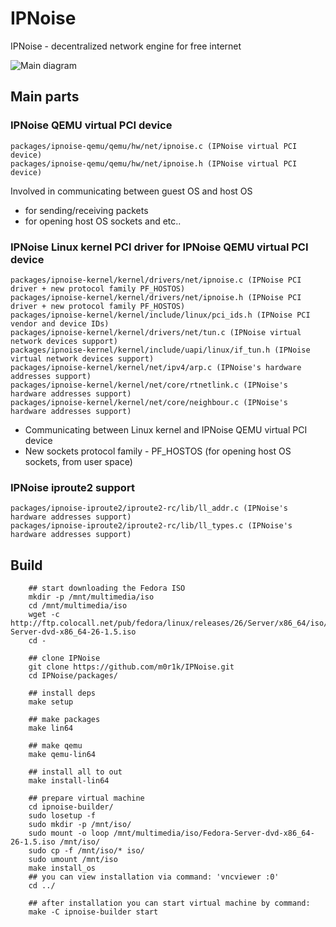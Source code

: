 # IPNoise
IPNoise - decentralized network engine for free internet

![Main diagram](https://raw.githubusercontent.com/m0r1k/IPNoise/master/IPNoise.png)

## Main parts

### IPNoise QEMU virtual PCI device
```
packages/ipnoise-qemu/qemu/hw/net/ipnoise.c (IPNoise virtual PCI device)
packages/ipnoise-qemu/qemu/hw/net/ipnoise.h (IPNoise virtual PCI device)
```
Involved in communicating between guest OS and host OS
- for sending/receiving packets
- for opening host OS sockets and etc..

### IPNoise Linux kernel PCI driver for IPNoise QEMU virtual PCI device
```
packages/ipnoise-kernel/kernel/drivers/net/ipnoise.c (IPNoise PCI driver + new protocol family PF_HOSTOS)
packages/ipnoise-kernel/kernel/drivers/net/ipnoise.h (IPNoise PCI driver + new protocol family PF_HOSTOS)
packages/ipnoise-kernel/kernel/include/linux/pci_ids.h (IPNoise PCI vendor and device IDs)
packages/ipnoise-kernel/kernel/drivers/net/tun.c (IPNoise virtual network devices support)
packages/ipnoise-kernel/kernel/include/uapi/linux/if_tun.h (IPNoise virtual network devices support)
packages/ipnoise-kernel/kernel/net/ipv4/arp.c (IPNoise's hardware addresses support)
packages/ipnoise-kernel/kernel/net/core/rtnetlink.c (IPNoise's hardware addresses support)
packages/ipnoise-kernel/kernel/net/core/neighbour.c (IPNoise's hardware addresses support)
```
- Communicating between Linux kernel and IPNoise QEMU virtual PCI device
- New sockets protocol family - PF_HOSTOS (for opening host OS sockets, from user space)

### IPNoise iproute2 support
```
packages/ipnoise-iproute2/iproute2-rc/lib/ll_addr.c (IPNoise's hardware addresses support)
packages/ipnoise-iproute2/iproute2-rc/lib/ll_types.c (IPNoise's hardware addresses support)
```

## Build
```
    ## start downloading the Fedora ISO
    mkdir -p /mnt/multimedia/iso
    cd /mnt/multimedia/iso
    wget -c http://ftp.colocall.net/pub/fedora/linux/releases/26/Server/x86_64/iso/Fedora-Server-dvd-x86_64-26-1.5.iso
    cd -

    ## clone IPNoise
    git clone https://github.com/m0r1k/IPNoise.git
    cd IPNoise/packages/

    ## install deps
    make setup

    ## make packages
    make lin64

    ## make qemu
    make qemu-lin64

    ## install all to out
    make install-lin64

    ## prepare virtual machine
    cd ipnoise-builder/
    sudo losetup -f
    sudo mkdir -p /mnt/iso/
    sudo mount -o loop /mnt/multimedia/iso/Fedora-Server-dvd-x86_64-26-1.5.iso /mnt/iso/
    sudo cp -f /mnt/iso/* iso/
    sudo umount /mnt/iso
    make install_os
    ## you can view installation via command: 'vncviewer :0'
    cd ../

    ## after installation you can start virtual machine by command:
    make -C ipnoise-builder start

```

